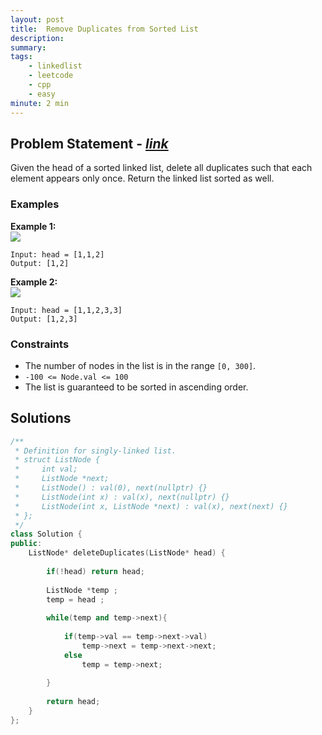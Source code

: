 ```yaml
---
layout: post
title:  Remove Duplicates from Sorted List
description: 
summary: 
tags:
    - linkedlist
    - leetcode
    - cpp
    - easy
minute: 2 min
---
```


## Problem Statement - [*link*](https://leetcode.com/problems/remove-duplicates-from-sorted-list/)
Given the head of a sorted linked list, delete all duplicates such that each element appears only once. Return the linked list sorted as well.
 
### Examples   
**Example 1:**  
<img src="https://assets.leetcode.com/uploads/2021/01/04/list1.jpg"> 
```
Input: head = [1,1,2]
Output: [1,2]
```

**Example 2:**  
<img src="https://assets.leetcode.com/uploads/2021/01/04/list2.jpg">
```
Input: head = [1,1,2,3,3]
Output: [1,2,3]
```

### Constraints
+ The number of nodes in the list is in the range `[0, 300]`.
+ `-100 <= Node.val <= 100`
+ The list is guaranteed to be sorted in ascending order.

## Solutions

```cpp
/**
 * Definition for singly-linked list.
 * struct ListNode {
 *     int val;
 *     ListNode *next;
 *     ListNode() : val(0), next(nullptr) {}
 *     ListNode(int x) : val(x), next(nullptr) {}
 *     ListNode(int x, ListNode *next) : val(x), next(next) {}
 * };
 */
class Solution {
public:
    ListNode* deleteDuplicates(ListNode* head) {
        
        if(!head) return head;
        
        ListNode *temp ;
        temp = head ;
        
        while(temp and temp->next){
            
            if(temp->val == temp->next->val)
                temp->next = temp->next->next;
            else
                temp = temp->next;
            
        }
        
        return head; 
    }
};
```

